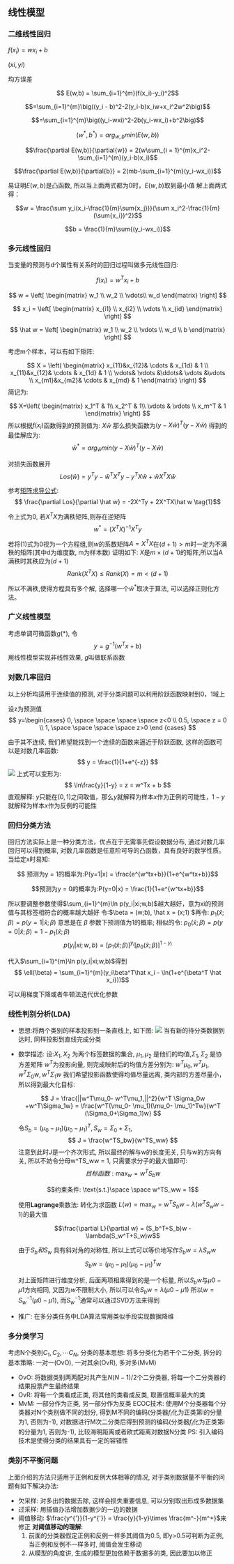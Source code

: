 ## 线性模型
### 二维线性回归
$f(x_i) = wx_i + b$

$(xi, yi)$

均方误差

$$
E(w,b) = \sum_{i=1}^{m}(f(x_i)-y_i)^2$$

$$=\sum_{i=1}^{m}\big((y_i - b)^2-2(y_i-b)x_iw+x_i^2w^2\big)$$

$$=\sum_{i=1}^{m}\big((y_i-wxi)^2-2b(y_i-wx_i)+b^2\big)$$


$$(w^*, b^*) = arg_{w,b}min(E(w,b))$$


$$\frac{\partial E(w,b)}{\partial{w}} = 2(w\sum_{i = 1}^{m}x_i^2-\sum_{i=1}^{m}(y_i-b)x_i)$$


$$\frac{\partial E(w,b)}{\partial{b}} = 2(mb-\sum_{i=1}^{m}(y_i-wx_i))$$

易证明$E(w,b)$是凸函数, 所以当上面两式都为0时，$E(w,b)$取到最小值
解上面两式得：

$$w = \frac{\sum y_i(x_i-\frac{1}{m}\sum{x_j})}{\sum x_i^2-\frac{1}{m}(\sum{x_i})^2}$$


$$b = \frac{1}{m}\sum{(y_i-wx_i)}$$

### 多元线性回归
当变量的预测与d个属性有关系时的回归过程叫做多元线性回归:

$$
f(x_i) = {w^Tx_i} + b$$

$$
   w = \left[
 \begin{matrix}
   w_1  \\
   w_2  \\
   \vdots\\
   w_d 
  \end{matrix}
  \right]
$$

$$
x_i = \left[
\begin{matrix}
    x_{i1} \\
    x_{i2} \\
    \vdots \\
    x_{id}
    \end{matrix}
    \right]
$$

$$
\hat w = \left[
    \begin{matrix}
        w_1  \\
        w_2  \\
        \vdots \\
        w_d \\
        b
    \end{matrix}
    \right]
$$

考虑m个样本，可以有如下矩阵:

    
    
$$
X = \left(
\begin{matrix}
    x_{11}&x_{12}& \cdots &  x_{1d} & 1 \\
    x_{11}&x_{12}& \cdots &  x_{1d} & 1 \\
    \vdots& \vdots &\ddots& \vdots &\vdots \\
    x_{m1}&x_{m2}& \cdots &  x_{md} & 1
    \end{matrix}
    \right)
$$
简记为:

$$
X=\left(
    \begin{matrix}
        x_1^T & 1\\
        x_2^T & 1\\
        \vdots & \vdots \\
        x_m^T & 1
    \end{matrix}
    \right)
$$
所以根据$f(x_i)$函数得到的预测值为: $X\hat w$
那么损失函数为$(y-X\hat w)^T(y-X\hat w)$
得到的最佳解应为:
$$
\hat w^* = arg_{\hat w}min(y-X\hat w)^T(y-X\hat w)$$

对损失函数展开
$$
Los(\hat w) = y^Ty-\hat w^T X^T y - y^TX\hat w + \hat w X^T X \hat w$$

参考[矩阵求导公式](https://en.wikipedia.org/wiki/Matrix_calculus#Scalar-by-vector_identities):
$$
\frac{\partial Los}{\partial \hat w} = -2X^Ty + 2X^TX\hat w \tag{1}$$

令上式为0, 若$X^TX$为满秩矩阵,则存在逆矩阵
$$
w^* = (X^TX)^{-1}X^Ty$$

若将$(1)$式为0视为一个方程组,则$w$的系数矩阵$A = X^TX$在$(d+1)>m$时一定为不满秩的矩阵(其中d为维度数, m为样本数)
证明如下: $X$是$m\times(d+1)$的矩阵,所以当A满秩时其秩应为$(d+1)$
$$
Rank(X^TX)\leq Rank(X) = m < (d+1)$$

所以不满秩,使得方程具有多个解, 选择哪一个$\hat w^*$取决于算法, 可以选择正则化方法。

### 广义线性模型

考虑单调可微函数$g(*)$, 令
$$
y = g^{-1}(w^Tx + b)
$$
用线性模型实现非线性效果, $g$叫做联系函数

### 对数几率回归

以上分析均适用于连续值的预测, 对于分类问题可以利用阶跃函数映射到0，1域上

设z为预测值
$$
y=\begin{cases}
0, \space \space \space \space z<0 \\
0.5, \space z = 0 \\
1, \space \space \space \space z>0
\end {cases}
$$

由于其不连续, 我们希望能找到一个连续的函数来逼近于阶跃函数, 这样的函数可以是对数几率函数:
$$
y = \frac{1}{1+e^{-z}}
$$
![](https://encrypted-tbn0.gstatic.com/images?q=tbn:ANd9GcR9WSkFMwUkRbfESvOmERQidbIQJ5hadkmXHLtUxPZeu3244rQg)
上式可以变形为:
$$
\ln\frac{y}{1-y} = z = w^Tx + b
$$
直观解释:
$y$只能在$(0,1)$之间取值，那么$y$就解释为样本$x$作为正例的可能性，$1-y$就解释为样本$x$作为反例的可能性

### 回归分类方法

回归方法实际上是一种分类方法，优点在于无需事先假设数据分布, 通过对数几率回归可以得到概率, 对数几率函数是任意阶可导的凸函数，具有良好的数学性质。
当给定x时易知:

$$
预测为y = 1的概率为:P(y=1|x) = \frac{e^{w^tx+b}}{1+e^{w^tx+b}}$$

$$预测为y = 0的概率为:P(y=0|x) = \frac{1}{1+e^{w^tx+b}}$$

所以要调整参数使得$\sum_{i=1}^{m}\ln p(y_i|xi;w,b)$越大越好，意为xi的预测值与其标签相符合的概率越大越好
令:$\beta = (w;b), \hat x = (x;1) $再令: $p_1(\hat x;\beta) = p (y = 1|\hat x; \beta)$ 意思是在 $\beta$ 参数下预测值为1的概率; 相似的令: $p_0(\hat x;\beta) = p (y = 0|\hat x; \beta) = 1-p_1(\hat x; \beta)$ 
$$p(y_i|xi;w,b) = [p_1(\hat x;\beta)]^{y_i}[p_0(\hat x;\beta)]^{1-y_i}$$

代入$\sum_{i=1}^{m}\ln p(y_i|xi;w,b)$得到 
$$
\ell(\beta) = \sum_{i=1}^{m}(y_i\beta^T\hat x_i - \ln(1+e^{\beta^T \hat x_i}))$$

可以用梯度下降或者牛顿法迭代优化参数

### 线性判别分析(LDA)

* 思想:将两个类别的样本投影到一条直线上, 如下图:
![](http://images2015.cnblogs.com/blog/1042406/201701/1042406-20170103121629034-435985945.png)
当有新的待分类数据到达时, 同样投影到直线完成分类

* 数学描述:
  设:$X_1, X_2$ 为两个标签数据的集合, $\mu_1, \mu_2$ 是他们的均值,$\Sigma_1, \Sigma_2$ 是协方差矩阵 $w^T$为投影向量, 则完成映射后的均值方差分别为: $w^T\mu_0, w^T\mu_1, w^T \Sigma_0w ,w^T\Sigma_1w$ 
  我们希望投影函数使得均值尽量远离, 类内部的方差尽量小，所以得到最大化目标:

  $$
  J = \frac{||w^T\mu_0- w^T\mu_1,||^2}{w^T \Sigma_0w +w^T\Sigma_1w} = \frac{w^T(\mu_0- \mu_1)(\mu_0- \mu_1)^Tw}{w^T (\Sigma_0+\Sigma_1)w}
  $$
  
  令$S_b = (\mu_0- \mu_1)(\mu_0- \mu_1)^T, S_w = \Sigma_0+\Sigma_1$, 
  $$
  J = \frac{w^TS_bw}{w^TS_ww}
  $$
  注意到此时$J$是一个齐次形式, 所以最终的解与w的长度无关, 只与w的方向有关, 所以不妨令分母w^TS_ww = 1, 只需要求分子的最大值即可:
  $$目标函数: \max _{w} = w^TS_bw$$

  $$约束条件: \text{s.t.}\space \space w^TS_ww = 1$$

  使用**Lagrange**乘数法:
  转化为求函数 $L(w) = \max _{w} =  w^TS_bw - \lambda(w^TS_ww - 1)$的最大值

  $$\frac{\partial L}{\partial w} = (S_b^T+S_b)w - \lambda(S_w^T+S_w)w$$

  由于$S_b和S_w$ 具有斜对角的对称性, 所以上式可以等价地写作$S_bw = \lambda S_ww$
  $$S_bw = (\mu_0- \mu_1)(\mu_0- \mu_1)^Tw$$

  对上面矩阵进行维度分析, 后面两项相乘得到的是一个标量, 所以$S_bw$与$\mu 0-\mu 1$方向相同, 又因为$w$不限制大小, 所以可以令$S_bw=\lambda(\mu 0-\mu 1)$ 所以$w = S_w^{-1}(\mu 0-\mu 1)$, 而$S_w^{-1}$通常可以通过$\text{SVD}$方法来得到
* 推广: 在多分类任务中LDA算法常用类似手段实现数据降维

### 多分类学习

考虑N个类别$C_1, C_2, \cdots C_N$, 分类的基本思想: 将多分类化为若干个二分类, 拆分的基本策略: 一对一(OvO), 一对其余(OvR), 多对多(MvM)

* OvO: 将数据类别两两配对共产生$N(N-1)/2$个二分类器, 将每一个二分类器的结果投票产生最终结果
* OvR: 将每一个类看成正类, 将其他的类看成反类, 取置信概率最大的类
* MvM: 一部分作为正类, 另一部分作为反类
  ECOC技术: 使用M个分类器每个分类器对N个类别做不同的划分, 得到M不同的编码(分类器$f_i$化为正类第i的分量为1, 否则为-1), 对数据进行M次二分类后得到预测的编码(分类器$f_i$化为正类第i的分量为1, 否则为-1), 比较海明距离或者欧式距离对数据N分类
  PS: 引入编码技术是使得分类的结果具有一定的容错性

### 类别不平衡问题

上面介绍的方法只适用于正例和反例大体相等的情况, 对于类别数据量不平衡的问题有如下解决办法:
* 欠采样: 对多出的数据去除, 这样会损失重要信息, 可以分别取出形成多数据集
* 过采样: 用插值办法增加数据少的一边的数据
* 阈值移动: $\frac{y^{'}}{1-y^{'}} = \frac{y}{1-y}\times \frac{m^-}{m^+}$来修正
  **对阈值移动的理解**:
  1. 前面的分类器假定正例和反例一样多其阈值为0.5, 即y>0.5可判断为正例, 当正例和反例不一样多时, 阈值会发生移动
  2. 从模型的角度讲, 生成的模型更加依赖于数据多的类, 因此要加以修正


